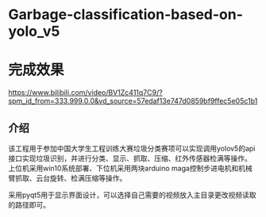 # Garbage-classification-based-on-yolo_v5

# 完成效果
https://www.bilibili.com/video/BV1Zc411q7C9/?spm_id_from=333.999.0.0&vd_source=57edaf13e747d0859bf9ffec5e05c1b1

## 介绍

该工程用于参加中国大学生工程训练大赛垃圾分类赛项可以实现调用yolov5的api接口实现垃圾识别，并进行分类、显示、抓取、压缩、红外传感器检满等操作。
上位机采用win10系统部署、下位机采用两块arduino maga控制步进电机和机械臂抓取、云台旋转、检满压缩等操作。

采用pyqt5用于显示界面设计，可以选择自己需要的视频放入主目录更改视频读取的路径即可。


